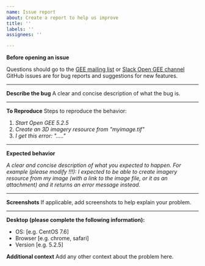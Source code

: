 ```yaml
---
name: Issue report
about: Create a report to help us improve
title: ''
labels: ''
assignees: ''

---
```


**Before opening an issue**

Questions should go to the [GEE mailing list](https://groups.google.com/forum/?utm_medium=email&utm_source=footer#!forum/gee-oss)  or [Slack Open GEE channel](http://slack.opengee.org/)
GitHub issues are for bug reports and suggestions for new features.
___
**Describe the bug**
A clear and concise description of what the bug is.

___
**To Reproduce**
Steps to reproduce the behavior:
1. *Start Open GEE 5.2.5*
2. *Create an 3D imagery resource from "myimage.tif"* 
3. *I get this error: "....."*
___
**Expected behavior**

*A clear and concise description of what you expected to happen.
For example (please modify !!!): I expected to be able to create imagery resource from my image (with a link to the image file, or it as an attachment) and it returns an error message instead.*
___
**Screenshots**
If applicable, add screenshots to help explain your problem.
___
**Desktop (please complete the following information):**
 - OS: [e.g. CentOS 7.6]
 - Browser [e.g. chrome, safari]
 - Version [e.g. 5.2.5]

**Additional context**
Add any other context about the problem here.
